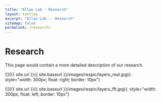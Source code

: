 ```yaml
---
title: "Allan Lab - Research"
layout: textlay
excerpt: "Allan Lab -- Research"
sitemap: false
permalink: /research/
---
```


# Research

This page would contain a more detailed description of our research.
 
![]({{ site.url }}{{ site.baseurl }}/images/respic/layers_real.jpg){: style="width: 300px; float: right; border: 10px"}


![]({{ site.url }}{{ site.baseurl }}/images/respic/layers_fft.jpg){: style="width: 300px; float: left; border: 10px"}

